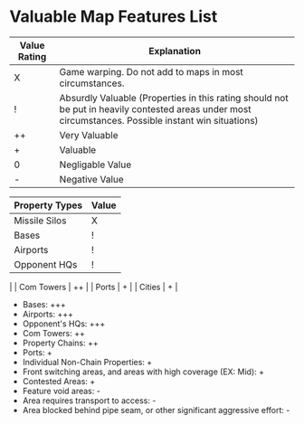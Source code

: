 # Valuable Map Features List

| Value Rating | Explanation |
| --- | --- |
| X | Game warping. Do not add to maps in most circumstances.
| ! | Absurdly Valuable (Properties in this rating should not be put in heavily contested areas under most circumstances. Possible instant win situations)
| ++ | Very Valuable |
| + | Valuable |
| 0 | Negligable Value |
| - | Negative Value |

| Property Types | Value |
| ---------------| --- |
| Missile Silos  | X |
| Bases          | ! |
| Airports       | ! |
| Opponent HQs   | ! |
| 
| Com Towers     | ++  |
| Ports | + |
| Cities | + |



- Bases: +++
- Airports: +++
- Opponent's HQs: +++
- Com Towers: ++
- Property Chains: ++
- Ports: +
- Individual Non-Chain Properties: +
- Front switching areas, and areas with high coverage (EX: Mid): +
- Contested Areas: +
- Feature void areas: -
- Area requires transport to access: -
- Area blocked behind pipe seam, or other significant aggressive effort: -
